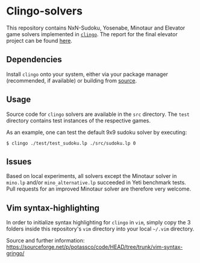 # Clingo-solvers

This repository contains NxN-Sudoku, Yosenabe, Minotaur and Elevator game solvers implemented in [`clingo`](https://github.com/potassco/clingo). The report for the final elevator project can be found [here](./docs/asp_elevator.pdf).

## Dependencies

Install `clingo` onto your system, either via your package manager (recommended, if available) or building from [source](https://github.com/potassco/clingo/blob/master/INSTALL.md).

## Usage

Source code for `clingo` solvers are available in the `src` directory. The `test` directory contains test instances of the respective games.

As an example, one can test the default 9x9 sudoku solver by executing:

```shell
$ clingo ./test/test_sudoku.lp ./src/sudoku.lp 0
```

## Issues

Based on local experiments, all solvers except the Minotaur solver in `mino.lp` and/or `mino_alternative.lp` succeeded in Yeti benchmark tests. Pull requests for an improved Minotaur solver are therefore very welcome.

## Vim syntax-highlighting

In order to initialize syntax highlighting for `clingo` in `vim`, simply copy the 3 folders inside this repository's `vim` directory into your local `~/.vim` directory.

Source and further information: https://sourceforge.net/p/potassco/code/HEAD/tree/trunk/vim-syntax-gringo/
